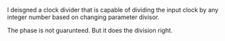 I deisgned a clock divider that is capable of dividing the input clock by any integer number based on changing parameter divisor. 

The phase is not guarunteed. But it does the division right. 

